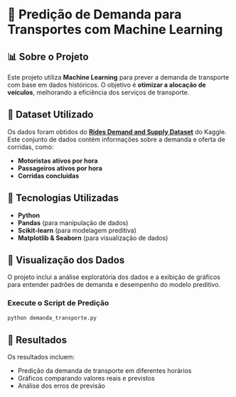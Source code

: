 # 🚀 Predição de Demanda para Transportes com Machine Learning

## 📊 Sobre o Projeto
Este projeto utiliza **Machine Learning** para prever a demanda de transporte com base em dados históricos. O objetivo é **otimizar a alocação de veículos**, melhorando a eficiência dos serviços de transporte.

## 🔎 Dataset Utilizado
Os dados foram obtidos do **[Rides Demand and Supply Dataset](https://www.kaggle.com/datasets)** do Kaggle. Este conjunto de dados contém informações sobre a demanda e oferta de corridas, como:
- **Motoristas ativos por hora**
- **Passageiros ativos por hora**
- **Corridas concluídas**

## 🔧 Tecnologias Utilizadas
- **Python**
- **Pandas** (para manipulação de dados)
- **Scikit-learn** (para modelagem preditiva)
- **Matplotlib & Seaborn** (para visualização de dados)

## 🎨 Visualização dos Dados
O projeto inclui a análise exploratória dos dados e a exibição de gráficos para entender padrões de demanda e desempenho do modelo preditivo.

### Execute o Script de Predição
```bash
python demanda_transporte.py
```

## 🌟 Resultados
Os resultados incluem:
- Predição da demanda de transporte em diferentes horários
- Gráficos comparando valores reais e previstos
- Análise dos erros de previsão


